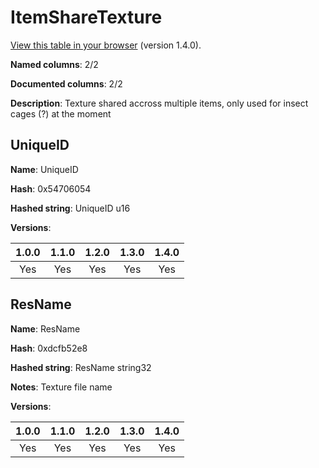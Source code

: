 # ItemShareTexture
[View this table in your browser](ItemShareTexture-value.md) (version 1.4.0).

**Named columns**: 2/2

**Documented columns**: 2/2

**Description**: Texture shared accross multiple items, only used for insect cages (?) at the moment
## UniqueID

**Name**: UniqueID

**Hash**: 0x54706054

**Hashed string**: UniqueID u16

**Versions**: 

 | 1.0.0 | 1.1.0 | 1.2.0 | 1.3.0 | 1.4.0 |
|:--:|:--:|:--:|:--:|:--:|
| Yes | Yes | Yes | Yes | Yes | 


## ResName

**Name**: ResName

**Hash**: 0xdcfb52e8

**Hashed string**: ResName string32

**Notes**: Texture file name

**Versions**: 

 | 1.0.0 | 1.1.0 | 1.2.0 | 1.3.0 | 1.4.0 |
|:--:|:--:|:--:|:--:|:--:|
| Yes | Yes | Yes | Yes | Yes | 


